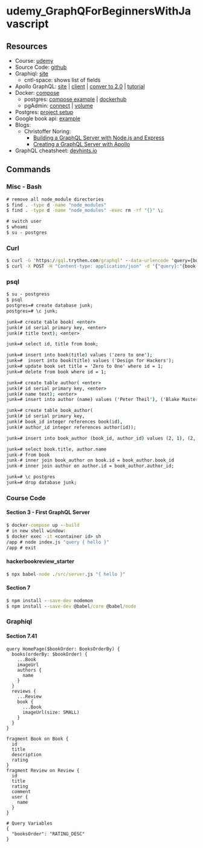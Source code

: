 # udemy_GraphQForBeginnersWithJavascript

## Resources

- Course: [udemy](https://www.udemy.com/course/graphql-for-beginners-with-javascript/)
- Source Code: [github](https://github.com/knowthen/graphql)
- Graphiql: [site](https://gql.trythen.com/graphiql)
  - cntl-space: shows list of fields
- Apollo GraphQL: [site](https://www.apollographql.com/) | [client](https://www.apollographql.com/client/) | [conver to 2.0](https://www.apollographql.com/docs/apollo-server/migration-two-dot/) | [tutorial](https://www.apollographql.com/docs/tutorial/introduction/)
- Docker: [compose](https://docs.docker.com/compose/compose-file/)
    - postgres: [compose example](https://stackoverflow.com/questions/53266285/connecting-pgadmin-to-postgres-in-docker) | [dockerhub](https://hub.docker.com/_/postgres)
    - pgAdmin: [connect](https://stackoverflow.com/questions/25540711/docker-postgres-pgadmin-local-connection) | [volume](https://stackoverflow.com/questions/57174830/pgadmin-creates-new-random-volume-with-each-docker-compose-up)
- Postgres: [project setup](https://gist.github.com/knowthen/21a5959d6b99e04d73c8b2416e405bb0)
- Google book api: [example](https://www.googleapis.com/books/v1/volumes?q=zero+to+one)
- Blogs:
    - Christoffer Noring: 
        - [Building a GraphQL Server with Node.js and Express](https://softchris.github.io/pages/graphql-express.html#why-graphql)
        - [Creating a GraphQL Server with Apollo](https://dev.to/azure/creating-a-graphql-server-withapollo-jjj)
- GraphQL cheatsheet: [devhints.io](https://devhints.io/graphql#schema)

## Commands

### Misc - Bash
```cmd
# remove all node_module directories
$ find . -type d -name "node_modules"
$ find . -type d -name "node_modules" -exec rm -rf "{}" \;

# switch user
$ whoami
$ su - postgres
```

### Curl

```cmd
$ curl -G 'https://gql.trythen.com/graphql' --data-urlencode 'query={book(id:"1"){title}}'
$ curl -X POST -H "Content-type: application/json" -d '{"query}:"{book(id: \"1\"){title}}"}' https://gql.trythen.com/qraphql
```

### psql
```cmd
$ su - postgress
$ psql
postgres=# create database junk;
postgres=# \c junk;

junk=# create table book( <enter>
junk(# id serial primary key, <enter>
junk(# title text); <enter>

junk=# select id, title from book;

junk=# insert into book(title) values ('zero to one');
junk=#  insert into book(title) values ('Design for Hackers');
junk=# update book set title = 'Zero to One' where id = 1;
junk=# delete from book where id = 1;

junk=# create table author( <enter>
junk(# id serial primary key, <enter>
junk(# name text); <enter>
junk=# insert into author (name) values ('Peter Theil'), ('Blake Masters');

junk=# create table book_author(
junk(# id serial primary key,
junk(# book_id integer references book(id),
junk(# author_id integer references author(id));

junk=# insert into book_author (book_id, author_id) values (2, 1), (2, 2);

junk=# select book.title, author.name
junk-# from book
junk-# inner join book_author on book.id = book_author.book_id
junk-# inner join author on author.id = book_author.author_id;

junk=# \c postgres
junk=# drop database junk;

```

### Course Code

#### Section 3 - First GraphQL Server
```cmd
$ docker-compose up --build
# in new shell window:
$ docker exec -it <container id> sh
/app # node index.js "query { hello }"
/app # exit
```

#### hackerbookreview_starter
```cmd
$ npx babel-node ./src/server.js "{ hello }"
```
#### Section 7
```cmd
$ npm install --save-dev nodemon
$ npm install --save-dev @babel/core @babel/node
```

### Graphiql 

#### Section 7.41
```
query HomePage($bookOrder: BooksOrderBy) {
  books(orderBy: $bookOrder) {
    ...Book
    imageUrl
    authors {
      name
    }
  }
  reviews {
    ...Review
    book {
      ...Book
      imageUrl(size: SMALL)
    }
  }
}

fragment Book on Book {
  id
  title
  description
  rating
}
fragment Review on Review {
  id
  title
  rating
  comment
  user {
    name
  }
}

# Query Variables
{
  "booksOrder": "RATING_DESC"
}
```
